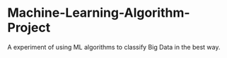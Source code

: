 # Machine-Learning-Algorithm-Project
A experiment of using ML algorithms to classify Big Data in the best way. 
